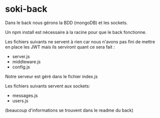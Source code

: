 # soki-back
 
Dans le back nous gérons la BDD (mongoDB) et les 
sockets.

Un npm install est nécessaire à la racine pour que 
le back fonctionne.

Les fichiers suivants ne servent à rien car nous
n'avons pas fini de mettre en place les JWT mais ils
serviront quant ce sera fait :
- server.js
- middleware.js
- config.js

Notre serveur est géré dans le fichier index.js

Les fichiers suivants servent aux sockets:
- messages.js
- users.js 

(beaucoup d'informations se trouvent dans le readme
du back)